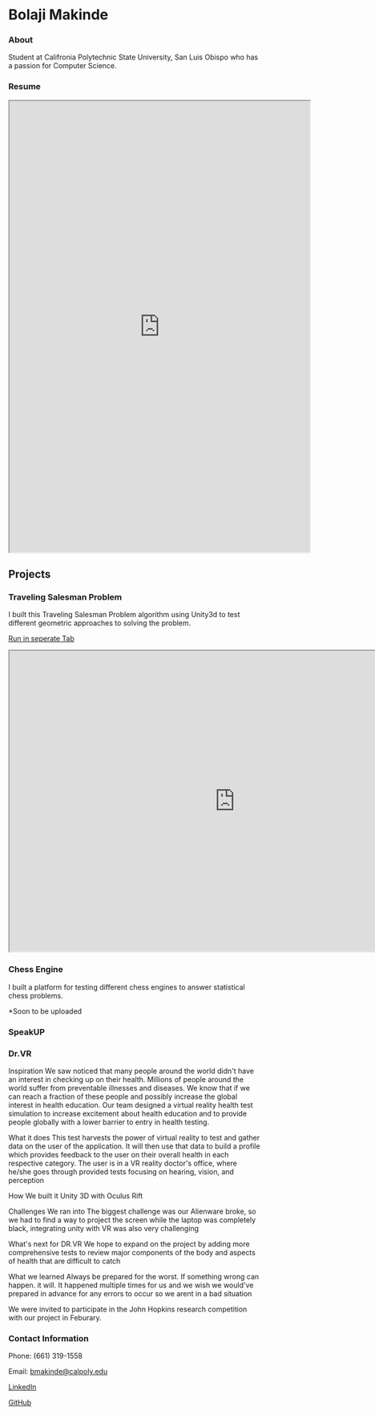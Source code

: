 # Bolaji Makinde

### About

Student at Califronia Polytechnic State University, San Luis Obispo who has a passion for Computer Science.

### Resume

<iframe src="https://bolajimakinde.github.io/Bolaji%20Makinde%2001-20-20%20Resume.pdf" width="600" height="900"></iframe>

## Projects

### Traveling Salesman Problem

I built this Traveling Salesman Problem algorithm using Unity3d to test different geometric approaches to solving the problem.

[Run in seperate Tab](https://bolajimakinde.github.io/TSP/index.html)

<iframe src="https://bolajimakinde.github.io/TSP/index.html" width="900" height="600"></iframe>

### Chess Engine

I built a platform for testing different chess engines to answer statistical chess problems.

*Soon to be uploaded

### SpeakUP


### Dr.VR

Inspiration
We saw noticed that many people around the world didn't have an interest in checking up on their health. Millions of people around the world suffer from preventable illnesses and diseases. We know that if we can reach a fraction of these people and possibly increase the global interest in health education. Our team designed a virtual reality health test simulation to increase excitement about health education and to provide people globally with a lower barrier to entry in health testing.

What it does
This test harvests the power of virtual reality to test and gather data on the user of the application. It will then use that data to build a profile which provides feedback to the user on their overall health in each respective category. The user is in a VR reality doctor's office, where he/she goes through provided tests focusing on hearing, vision, and perception

How We built it
Unity 3D with Oculus Rift

Challenges We ran into
The biggest challenge was our Alienware broke, so we had to find a way to project the screen while the laptop was completely black, integrating unity with VR was also very challenging

What's next for DR.VR
We hope to expand on the project by adding more comprehensive tests to review major components of the body and aspects of health that are difficult to catch

What we learned
Always be prepared for the worst. If something wrong can happen. it will. It happened multiple times for us and we wish we would've prepared in advance for any errors to occur so we arent in a bad situation

We were invited to participate in the John Hopkins research competition with our project in Feburary.

### Contact Information

Phone: (661) 319-1558

Email: bmakinde@calpoly.edu

[LinkedIn](https://www.linkedin.com/in/bolajimakinde)

[GitHub](https://www.github.com/BolajiMakinde)
